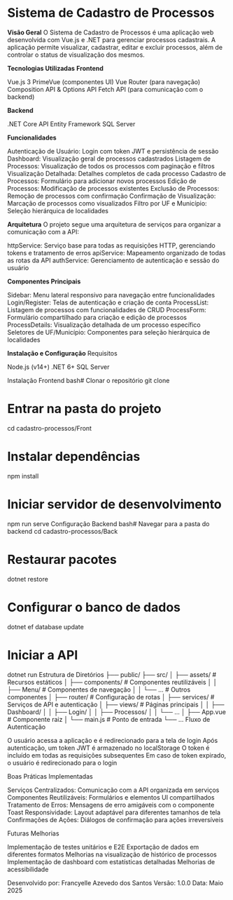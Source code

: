 # Sistema de Cadastro de Processos
**Visão Geral**
O Sistema de Cadastro de Processos é uma aplicação web desenvolvida com Vue.js e .NET para gerenciar processos cadastrais. A aplicação permite visualizar, cadastrar, editar e excluir processos, além de controlar o status de visualização dos mesmos.

**Tecnologias Utilizadas**
**Frontend**

Vue.js 3
PrimeVue (componentes UI)
Vue Router (para navegação)
Composition API & Options API
Fetch API (para comunicação com o backend)

**Backend**

.NET Core API
Entity Framework
SQL Server

**Funcionalidades**

Autenticação de Usuário: Login com token JWT e persistência de sessão
Dashboard: Visualização geral de processos cadastrados
Listagem de Processos: Visualização de todos os processos com paginação e filtros
Visualização Detalhada: Detalhes completos de cada processo
Cadastro de Processos: Formulário para adicionar novos processos
Edição de Processos: Modificação de processos existentes
Exclusão de Processos: Remoção de processos com confirmação
Confirmação de Visualização: Marcação de processos como visualizados
Filtro por UF e Município: Seleção hierárquica de localidades

**Arquitetura**
O projeto segue uma arquitetura de serviços para organizar a comunicação com a API:

httpService: Serviço base para todas as requisições HTTP, gerenciando tokens e tratamento de erros
apiService: Mapeamento organizado de todas as rotas da API
authService: Gerenciamento de autenticação e sessão do usuário

**Componentes Principais**

Sidebar: Menu lateral responsivo para navegação entre funcionalidades
Login/Register: Telas de autenticação e criação de conta
ProcessList: Listagem de processos com funcionalidades de CRUD
ProcessForm: Formulário compartilhado para criação e edição de processos
ProcessDetails: Visualização detalhada de um processo específico
Seletores de UF/Município: Componentes para seleção hierárquica de localidades

**Instalação e Configuração**
Requisitos

Node.js (v14+)
.NET 6+
SQL Server

Instalação Frontend
bash# Clonar o repositório
git clone 

# Entrar na pasta do projeto
cd cadastro-processos/Front

# Instalar dependências
npm install

# Iniciar servidor de desenvolvimento
npm run serve
Configuração Backend
bash# Navegar para a pasta do backend
cd cadastro-processos/Back

# Restaurar pacotes
dotnet restore

# Configurar o banco de dados
dotnet ef database update

# Iniciar a API
dotnet run
Estrutura de Diretórios
├── public/
├── src/
│   ├── assets/           # Recursos estáticos
│   ├── components/       # Componentes reutilizáveis
│   │   ├── Menu/         # Componentes de navegação
│   │   └── ...           # Outros componentes
│   ├── router/           # Configuração de rotas
│   ├── services/         # Serviços de API e autenticação
│   ├── views/            # Páginas principais
│   │   ├── Dashboard/
│   │   ├── Login/
│   │   ├── Processos/
│   │   └── ...
│   ├── App.vue           # Componente raiz
│   └── main.js           # Ponto de entrada
└── ...
Fluxo de Autenticação

O usuário acessa a aplicação e é redirecionado para a tela de login
Após autenticação, um token JWT é armazenado no localStorage
O token é incluído em todas as requisições subsequentes
Em caso de token expirado, o usuário é redirecionado para o login

Boas Práticas Implementadas

Serviços Centralizados: Comunicação com a API organizada em serviços
Componentes Reutilizáveis: Formulários e elementos UI compartilhados
Tratamento de Erros: Mensagens de erro amigáveis com o componente Toast
Responsividade: Layout adaptável para diferentes tamanhos de tela
Confirmações de Ações: Diálogos de confirmação para ações irreversíveis

Futuras Melhorias

Implementação de testes unitários e E2E
Exportação de dados em diferentes formatos
Melhorias na visualização de histórico de processos
Implementação de dashboard com estatísticas detalhadas
Melhorias de acessibilidade


Desenvolvido por: Francyelle Azevedo dos Santos
Versão: 1.0.0
Data: Maio 2025
